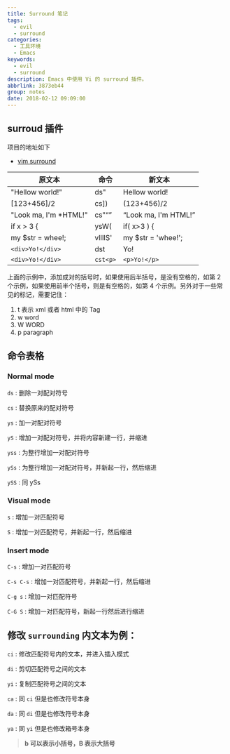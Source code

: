 ```yaml
---
title: Surround 笔记
tags:
  - evil
  - surround
categories:
  - 工具环境
  - Emacs
keywords:
  - evil
  - surround
description: Emacs 中使用 Vi 的 surround 插件。
abbrlink: 3873eb44
group: notes
date: 2018-02-12 09:09:00
---
```


## surroud 插件 

项目的地址如下

- [vim surround](https://github.com/tpope/vim-surround)

| 原文本                 | 命令     | 新文本                    |
|------------------------|----------|---------------------------|
| "Hellow world!"        | ds"      | Hellow world!             |
| [123+456]/2            | cs])     | (123+456)/2               |
| "Look ma, I'm \*HTML!" | cs"<q>   | <q>Look ma, I'm HTML!</q> |
| if  x > 3 {            | ysW(     | if( x>3 ) {               |
| my $str = whee!;       | vllllS'  | my $str = 'whee!';        |
| `<div>Yo!</div>`       | dst      | Yo!                       |
| `<div>Yo!</div>`       | `cst<p>` | `<p>Yo!</p>`              |

上面的示例中，添加成对的括号时，如果使用后半括号，是没有空格的，如第 2 个示例，如果使用前半个括号，则是有空格的，如第 4 个示例。另外对于一些常见的标记，需要记住：

1.  t 表示 xml 或者 html 中的 Tag
2.  w word
3.  W WORD
4.  p paragraph

## 命令表格 

### Normal mode 

`ds` : 删除一对配对符号

`cs` : 替换原来的配对符号

`ys` : 加一对配对符号

`yS` : 增加一对配对符号，并将内容新建一行，并缩进

`yss` : 为整行增加一对配对符号

`ySs` : 为整行增加一对配对符号，并新起一行，然后缩进

`ySS` : 同 ySs

### Visual mode 

`s` : 增加一对匹配符号

`S` : 增加一对匹配符号，并新起一行，然后缩进


### Insert mode 

`C-s` : 增加一对匹配符号

`C-s C-s` : 增加一对匹配符号，并新起一行，然后缩进

`C-g s` : 增加一对匹配符号

`C-G S` : 增加一对匹配符号，新起一行然后进行缩进

## 修改 `surrounding` 内文本为例： 

`ci` : 修改匹配符号内的文本，并进入插入模式

`di` : 剪切匹配符号之间的文本

`yi` : 复制匹配符号之间的文本

`ca` : 同 `ci` 但是也修改符号本身

`da` : 同 `di` 但是也修改符号本身

`ya` : 同 `yi` 但是也修改箱号本身

>**b 可以表示小括号，B 表示大括号**
